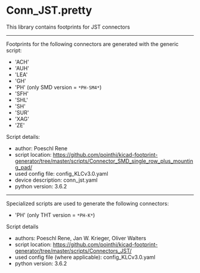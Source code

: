 # Conn_JST.pretty
This library contains footprints for JST connectors

---

Footprints for the following connectors are generated with the generic script:

- 'ACH'
- 'AUH'
- 'LEA'
- 'GH'
- 'PH' (only SMD version = `*PH-SM4*`)
- 'SFH'
- 'SHL'
- 'SH'
- 'SUR'
- 'XAG'
- 'ZE'

Script details:

- author: Poeschl Rene
- script location: https://github.com/pointhi/kicad-footprint-generator/tree/master/scripts/Connector_SMD_single_row_plus_mounting_pad/
- used config file: config_KLCv3.0.yaml
- device description: conn_jst.yaml
- python version: 3.6.2

---

Specialized scripts are used to generate the following connectors:

- 'PH' (only THT version = `*PH-K*`)

Script details
- authors: Poeschl Rene, Jan W. Krieger, Oliver Walters
- script location: https://github.com/pointhi/kicad-footprint-generator/tree/master/scripts/Connectors_JST/
- used config file (where applicable): config_KLCv3.0.yaml
- python version: 3.6.2
